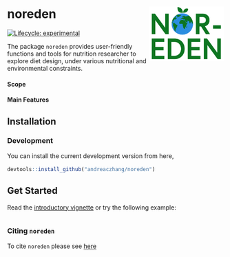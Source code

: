 # noreden <img src="man/figures/noreden.png" align="right" width="175" />

<!-- badges: start -->
[![Lifecycle: experimental](https://img.shields.io/badge/lifecycle-experimental-orange.svg)](https://lifecycle.r-lib.org/articles/stages.html#experimental)
<!-- badges: end -->


The package `noreden` provides user-friendly functions and tools for nutrition researcher to explore diet design, under various nutritional and environmental constraints.


#### Scope


#### Main Features



## Installation 

### Development 

You can install the current development version from here, 

```r
devtools::install_github("andreaczhang/noreden")
```


## Get Started

Read the [introductory vignette]() or try the following example:

```r

```

### Citing `noreden`

To cite `noreden` please see [here]()
